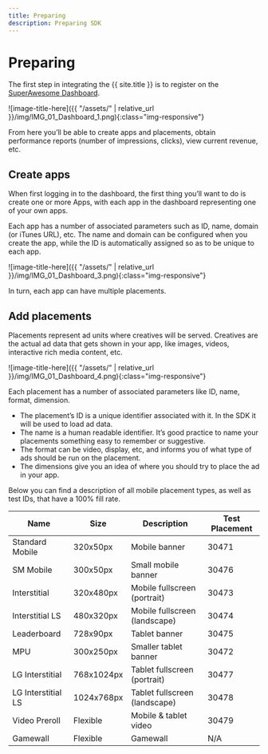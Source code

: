 ```yaml
---
title: Preparing
description: Preparing SDK
---
```

# Preparing

The first step in integrating the {{ site.title }} is to register on the [SuperAwesome Dashboard](http://dashboard.superawesome.tv/).

![image-title-here]({{ "/assets/" | relative_url }}/img/IMG_01_Dashboard_1.png){:class="img-responsive"}

From here you’ll be able to create apps and placements, obtain performance reports (number of impressions, clicks), view current revenue, etc.

## Create apps

When first logging in to the dashboard, the first thing you’ll want to do is create one or more Apps, with each app in the dashboard representing one of your own apps.

Each app has a number of associated parameters such as ID, name, domain (or iTunes URL), etc. The name and domain can be configured when you create the app, while the ID is automatically assigned so as to be unique to each app.

![image-title-here]({{ "/assets/" | relative_url }}/img/IMG_01_Dashboard_3.png){:class="img-responsive"}

In turn, each app can have multiple placements.

## Add placements

Placements represent ad units where creatives will be served. Creatives are the actual ad data that gets shown in your app, like images, videos, interactive rich media content, etc.

![image-title-here]({{ "/assets/" | relative_url }}/img/IMG_01_Dashboard_4.png){:class="img-responsive"}

Each placement has a number of associated parameters like ID, name, format, dimension.

 - The placement’s ID is a unique identifier associated with it. In the SDK it will be used to load ad data.
 - The name is a human readable identifier. It’s good practice to name your placements something easy to remember or suggestive.
 - The format can be video, display, etc, and informs you of what type of ads should be run on the placement.
 - The dimensions give you an idea of where you should try to place the ad in your app.

Below you can find a description of all mobile placement types, as well as test IDs, that have a 100% fill rate.

| Name | Size | Description | Test Placement |
|---------|---------|---------|---------|
|Standard Mobile  |320x50px|	Mobile banner	|30471|
|SM Mobile	      |300x50px|	Small mobile banner	|30476|
|Interstitial	    |320x480px|	Mobile fullscreen (portrait)	|30473|
|Interstitial LS	|480x320px|	Mobile fullscreen (landscape)	|30474|
|Leaderboard	    |728x90px|	Tablet banner	|30475|
|MPU            	|300x250px|	Smaller tablet banner	|30472|
|LG Interstitial	|768x1024px|	Tablet fullscreen (portrait)	|30477|
|LG Interstitial LS	|1024x768px|	Tablet fullscreen (landscape)	|30478|
|Video Preroll	  |Flexible|	Mobile & tablet video	|30479|
|Gamewall	        |Flexible	|Gamewall |N/A|
